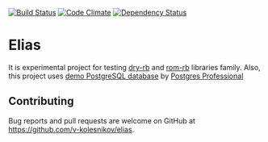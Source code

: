 [![Build Status](https://travis-ci.org/v-kolesnikov/elias.svg?branch=master)](https://travis-ci.org/v-kolesnikov/elias)
[![Code Climate](https://codeclimate.com/github/v-kolesnikov/elias/badges/gpa.svg)](https://codeclimate.com/github/v-kolesnikov/elias)
[![Dependency Status](https://gemnasium.com/badges/github.com/v-kolesnikov/elias.svg)](https://gemnasium.com/github.com/v-kolesnikov/elias)

# Elias

It is experimental project for testing [dry-rb](https://github.com/dry-rb) and [rom-rb](https://github.com/rom-rb) libraries family.
Also, this project uses [demo PostgreSQL database](https://postgrespro.ru/education/demodb) by [Postgres Professional](https://postgrespro.ru/)

## Contributing
Bug reports and pull requests are welcome on GitHub at https://github.com/v-kolesnikov/elias.
